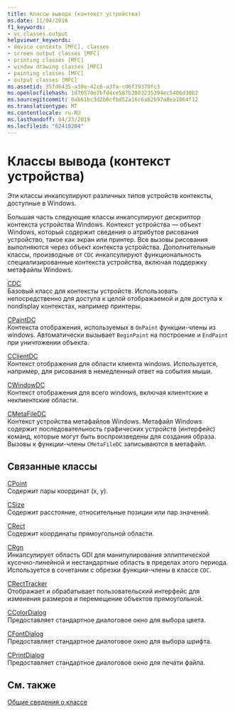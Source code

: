 ```yaml
---
title: Классы вывода (контекст устройства)
ms.date: 11/04/2016
f1_keywords:
- vc.classes.output
helpviewer_keywords:
- device contexts [MFC], classes
- screen output classes [MFC]
- printing classes [MFC]
- window drawing classes [MFC]
- painting classes [MFC]
- output classes [MFC]
ms.assetid: 35fd6435-a38e-42c6-a3fa-cd6f39370fc3
ms.openlocfilehash: 1d76570e7bfd4ce587b3803235394ec5406d30b2
ms.sourcegitcommit: 0ab61bc3d2b6cfbd52a16c6ab2b97a8ea1864f12
ms.translationtype: MT
ms.contentlocale: ru-RU
ms.lasthandoff: 04/23/2019
ms.locfileid: "62410204"
---
```

# <a name="output-device-context-classes"></a>Классы вывода (контекст устройства)

Эти классы инкапсулируют различных типов устройств контексты, доступные в Windows.

Большая часть следующие классы инкапсулируют дескриптор контекста устройства Windows. Контекст устройства — объект Windows, который содержит сведения о атрибутов рисования устройство, такое как экран или принтер. Все вызовы рисования выполняются через объект контекста устройства. Дополнительные классы, производные от `CDC` инкапсулируют функциональность специализированные контекста устройства, включая поддержку метафайлы Windows.

[CDC](../mfc/reference/cdc-class.md)<br/>
Базовый класс для контексты устройств. Использовать непосредственно для доступа к целой отображаемой и для доступа к nondisplay контекстах, например принтеры.

[CPaintDC](../mfc/reference/cpaintdc-class.md)<br/>
Контекста отображения, используемых в `OnPaint` функции-члены из windows. Автоматически вызывает `BeginPaint` на построение и `EndPaint` при уничтожении объекта.

[CClientDC](../mfc/reference/cclientdc-class.md)<br/>
Контекст отображения для области клиента windows. Используется, например, для рисования в немедленный ответ на события мыши.

[CWindowDC](../mfc/reference/cwindowdc-class.md)<br/>
Контекст отображения для всего windows, включая клиентские и неклиентские области.

[CMetaFileDC](../mfc/reference/cmetafiledc-class.md)<br/>
Контекст устройства метафайлов Windows. Метафайл Windows содержит последовательность графических устройств (интерфейс) команд, которые могут быть воспроизведены для создания образа. Вызовы к функции-члены `CMetaFileDC` записываются в метафайл.

## <a name="related-classes"></a>Связанные классы

[CPoint](../atl-mfc-shared/reference/cpoint-class.md)<br/>
Содержит пары координат (x, y).

[CSize](../atl-mfc-shared/reference/csize-class.md)<br/>
Содержит расстояние, относительные позиции или пар значений.

[CRect](../atl-mfc-shared/reference/crect-class.md)<br/>
Содержит координаты прямоугольной области.

[CRgn](../mfc/reference/crgn-class.md)<br/>
Инкапсулирует область GDI для манипулирования эллиптической кусочно-линейной и нестандартные область в пределах этого периода. Используется в сочетании с обрезки функции-члены в классе `CDC`.

[CRectTracker](../mfc/reference/crecttracker-class.md)<br/>
Отображает и обрабатывает пользовательский интерфейс для изменения размеров и перемещение объектов прямоугольной.

[CColorDialog](../mfc/reference/ccolordialog-class.md)<br/>
Предоставляет стандартное диалоговое окно для выбора цвета.

[CFontDialog](../mfc/reference/cfontdialog-class.md)<br/>
Предоставляет стандартное диалоговое окно для выбора шрифта.

[CPrintDialog](../mfc/reference/cprintdialog-class.md)<br/>
Предоставляет стандартное диалоговое окно для печати файла.

## <a name="see-also"></a>См. также

[Общие сведения о классе](../mfc/class-library-overview.md)
